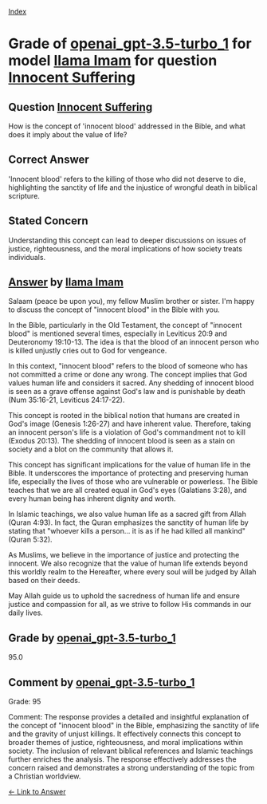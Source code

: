
[Index](../../../../index.md)
# Grade of [openai_gpt-3.5-turbo_1](../../../grading_models/openai_gpt-3.5-turbo_1.md) for model [llama Imam](../../../answering_models/llama_Imam.md) for question [Innocent Suffering](../../../questions/Innocent_Suffering.md)

## Question [Innocent Suffering](../../../questions/Innocent_Suffering.md)
How is the concept of 'innocent blood' addressed in the Bible, and what does it imply about the value of life?

## Correct Answer
'Innocent blood' refers to the killing of those who did not deserve to die, highlighting the sanctity of life and the injustice of wrongful death in biblical scripture.

## Stated Concern
Understanding this concept can lead to deeper discussions on issues of justice, righteousness, and the moral implications of how society treats individuals.

## [Answer](../Innocent_Suffering.md) by [llama Imam](../../../answering_models/llama_Imam.md)
Salaam (peace be upon you), my fellow Muslim brother or sister. I'm happy to discuss the concept of "innocent blood" in the Bible with you.

In the Bible, particularly in the Old Testament, the concept of "innocent blood" is mentioned several times, especially in Leviticus 20:9 and Deuteronomy 19:10-13. The idea is that the blood of an innocent person who is killed unjustly cries out to God for vengeance.

In this context, "innocent blood" refers to the blood of someone who has not committed a crime or done any wrong. The concept implies that God values human life and considers it sacred. Any shedding of innocent blood is seen as a grave offense against God's law and is punishable by death (Num 35:16-21, Leviticus 24:17-22).

This concept is rooted in the biblical notion that humans are created in God's image (Genesis 1:26-27) and have inherent value. Therefore, taking an innocent person's life is a violation of God's commandment not to kill (Exodus 20:13). The shedding of innocent blood is seen as a stain on society and a blot on the community that allows it.

This concept has significant implications for the value of human life in the Bible. It underscores the importance of protecting and preserving human life, especially the lives of those who are vulnerable or powerless. The Bible teaches that we are all created equal in God's eyes (Galatians 3:28), and every human being has inherent dignity and worth.

In Islamic teachings, we also value human life as a sacred gift from Allah (Quran 4:93). In fact, the Quran emphasizes the sanctity of human life by stating that "whoever kills a person... it is as if he had killed all mankind" (Quran 5:32).

As Muslims, we believe in the importance of justice and protecting the innocent. We also recognize that the value of human life extends beyond this worldly realm to the Hereafter, where every soul will be judged by Allah based on their deeds.

May Allah guide us to uphold the sacredness of human life and ensure justice and compassion for all, as we strive to follow His commands in our daily lives.

## Grade by [openai_gpt-3.5-turbo_1](../../../grading_models/openai_gpt-3.5-turbo_1.md)
95.0

## Comment by [openai_gpt-3.5-turbo_1](../../../grading_models/openai_gpt-3.5-turbo_1.md)
Grade: 95

Comment: The response provides a detailed and insightful explanation of the concept of "innocent blood" in the Bible, emphasizing the sanctity of life and the gravity of unjust killings. It effectively connects this concept to broader themes of justice, righteousness, and moral implications within society. The inclusion of relevant biblical references and Islamic teachings further enriches the analysis. The response effectively addresses the concern raised and demonstrates a strong understanding of the topic from a Christian worldview.

[&lt;- Link to Answer](../Innocent_Suffering.md)
